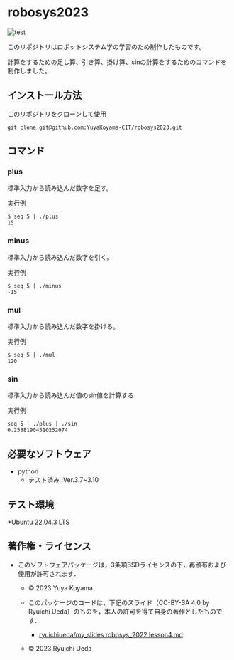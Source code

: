 # robosys2023
![test](https://github.com/YuyaKoyama-CIT/robosys2023/actions/workflows/test.yml/badge.svg)

このリポジトリはロボットシステム学の学習のため制作したものです。

計算をするための足し算、引き算、掛け算、sinの計算をするためのコマンドを制作しました。

## インストール方法

このリポジトリをクローンして使用

```
git clone git@github.com:YuyaKoyama-CIT/robosys2023.git
```

## コマンド
### plus

標準入力から読み込んだ数字を足す。

実行例

```
$ seq 5 | ./plus
15
```
### minus

標準入力から読み込んだ数字を引く。

実行例
```
$ seq 5 | ./minus
-15
```
### mul

標準入力から読み込んだ数字を掛ける。

実行例
```
$ seq 5 | ./mul
120
```
### sin

標準入力から読み込んだ値のsin値を計算する

実行例
```
seq 5 | ./plus | ./sin
0.25881904510252074
```

## 必要なソフトウェア

* python
	* テスト済み :Ver.3.7~3.10

## テスト環境

*Ubuntu 22.04.3 LTS

## 著作権・ライセンス

* このソフトウェアパッケージは，3条項BSDライセンスの下，再頒布および使用が許可されます．

  * © 2023 Yuya Koyama

  * このパッケージのコードは，下記のスライド（CC-BY-SA 4.0 by Ryuichi Ueda）のものを，本人の許可を得て自身の著作としたものです．
	* [ryuichiueda/my_slides robosys_2022 lesson4.md](https://github.com/ryuichiueda/my_slides/blob/master/robosys_2022/lesson4.md)
  * © 2023 Ryuichi Ueda

